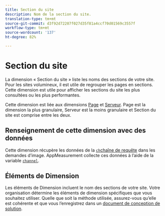 ```yaml
---
title: Section du site
description: Nom de la section du site.
translation-type: tm+mt
source-git-commit: d3f92d72207f027d35f81a4ccf70d01569c3557f
workflow-type: tm+mt
source-wordcount: '137'
ht-degree: 82%

---
```



# Section du site

La dimension « Section du site » liste les noms des sections de votre site. Pour les sites volumineux, il est utile de regrouper les pages en sections. Cette dimension est utile pour afficher les sections du site les plus consultées ou les plus performantes.

Cette dimension est liée aux dimensions [Page](page.md) et [Serveur](server.md). Page est la dimension la plus granulaire, Serveur est la moins granulaire et Section du site est comprise entre les deux.

## Renseignement de cette dimension avec des données

Cette dimension récupère les données de la [`ch`chaîne de requête](/help/implement/validate/query-parameters.md) dans les demandes d’image. AppMeasurement collecte ces données à l’aide de la variable [`channel`](/help/implement/vars/page-vars/channel.md).

## Éléments de Dimension

Les éléments de Dimension incluent le nom des sections de votre site. Votre organisation détermine les éléments de dimension spécifiques que vous souhaitez utiliser. Quelle que soit la méthode utilisée, assurez-vous qu’elle est cohérente et que vous l’enregistrez dans un [document de conception de solution](/help/implement/prepare/solution-design.md).
